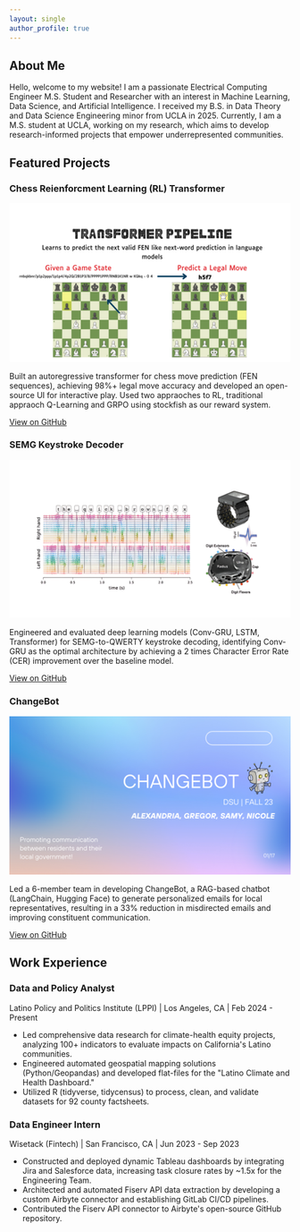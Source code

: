 ```yaml
---
layout: single
author_profile: true
---
```


<div id="about" class="section">
  <h2>About Me</h2>
  <p>Hello, welcome to my website! I am a passionate Electrical Computing Engineer M.S. Student and Researcher with an interest in Machine Learning, Data Science, and Artificial Intelligence. I received my B.S. in Data Theory and Data Science Engineering minor from UCLA in 2025. Currently, I am a M.S. student at UCLA, working on my research, which aims to develop research-informed projects that empower underrepresented communities.</p>
</div>

<div id="projects" class="section">
  <h2>Featured Projects</h2>
  <h3>Chess Reienforcment Learning (RL) Transformer</h3>
  <div class="project-item-alternating">
    <div class="project-image">
      <img src="/assets/images/chess-rl.png" alt="Chess RL Transformer" />
    </div>
    <div class="project-details">
      <p>Built an autoregressive transformer for chess move prediction (FEN sequences), achieving 98%+ legal move accuracy and developed an open-source UI for interactive play. Used two appraoches to RL, traditional appraoch Q-Learning and GRPO using stockfish as our reward system.</p>
      <a href="https://github.com/EmilGou/RL-Chess" class="btn btn--primary" target="_blank" rel="noopener noreferrer">View on GitHub</a>
    </div>
  </div>

  <div class="project-item-alternating">
    <h3>SEMG Keystroke Decoder</h3>
    <div class="project-image">
      <img src="/assets/images/semg-keystroke.png" alt="SEMG Keystroke Decoder" />
    </div>
    <div class="project-details">
      <p>Engineered and evaluated deep learning models (Conv-GRU, LSTM, Transformer) for SEMG-to-QWERTY keystroke decoding, identifying Conv-GRU as the optimal architecture by achieving a 2 times Character Error Rate (CER) improvement over the baseline model.</p>
      <a href="https://github.com/alejandresam/emg2qwerty" class="btn btn--primary" target="_blank" rel="noopener noreferrer">View on GitHub</a>
    </div>
  </div>

  <div class="project-item-alternating">
    <h3>ChangeBot</h3>
    <div class="project-image">
      <img src="/assets/images/changebot.png" alt="ChangeBot" />
    </div>
    <div class="project-details">
      <p>Led a 6-member team in developing ChangeBot, a RAG-based chatbot (LangChain, Hugging Face) to generate personalized emails for local representatives, resulting in a 33% reduction in misdirected emails and improving constituent communication.</p>
      <a href="YOUR_GITHUB_LINK_HERE" class="btn btn--primary" target="_blank" rel="noopener noreferrer">View on GitHub</a>
    </div>
  </div>
</div>

<div id="experience" class="section">
  <h2>Work Experience</h2>
  <div class="experience-item">
    <div class="experience-header">
      <h3>Data and Policy Analyst</h3>
      <p>Latino Policy and Politics Institute (LPPI) | Los Angeles, CA | Feb 2024 - Present</p>
    </div>
    <div class="experience-body">
      <ul>
        <li>Led comprehensive data research for climate-health equity projects, analyzing 100+ indicators to evaluate impacts on California's Latino communities.</li>
        <li>Engineered automated geospatial mapping solutions (Python/Geopandas) and developed flat-files for the "Latino Climate and Health Dashboard."</li>
        <li>Utilized R (tidyverse, tidycensus) to process, clean, and validate datasets for 92 county factsheets.</li>
      </ul>
    </div>
  </div>
  <div class="experience-item">
    <div class="experience-header">
      <h3>Data Engineer Intern</h3>
      <p>Wisetack (Fintech) | San Francisco, CA | Jun 2023 - Sep 2023</p>
    </div>
    <div class="experience-body">
      <ul>
        <li>Constructed and deployed dynamic Tableau dashboards by integrating Jira and Salesforce data, increasing task closure rates by ~1.5x for the Engineering Team.</li>
        <li>Architected and automated Fiserv API data extraction by developing a custom Airbyte connector and establishing GitLab CI/CD pipelines.</li>
        <li>Contributed the Fiserv API connector to Airbyte's open-source GitHub repository.</li>
      </ul>
    </div>
  </div>
</div>